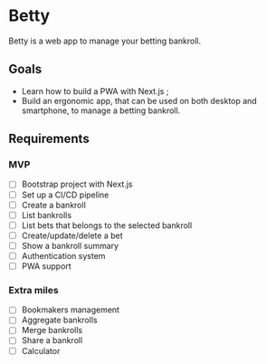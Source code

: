 # Betty

Betty is a web app to manage your betting bankroll.

## Goals

- Learn how to build a PWA with Next.js ;
- Build an ergonomic app, that can be used on both desktop and smartphone, to manage a betting bankroll.

## Requirements

### MVP

- [ ] Bootstrap project with Next.js
- [ ] Set up a CI/CD pipeline
- [ ] Create a bankroll
- [ ] List bankrolls
- [ ] List bets that belongs to the selected bankroll
- [ ] Create/update/delete a bet
- [ ] Show a bankroll summary
- [ ] Authentication system
- [ ] PWA support

### Extra miles

- [ ] Bookmakers management
- [ ] Aggregate bankrolls
- [ ] Merge bankrolls
- [ ] Share a bankroll
- [ ] Calculator
